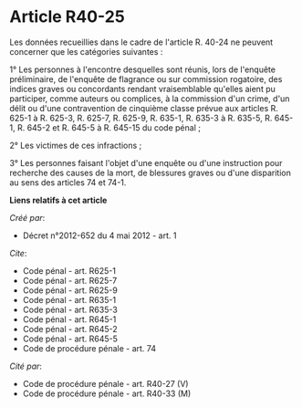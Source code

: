 # Article R40-25

Les données recueillies dans le cadre de l'article R. 40-24 ne peuvent concerner que les catégories suivantes : 

1° Les personnes à l'encontre desquelles sont réunis, lors de l'enquête préliminaire, de l'enquête de flagrance ou sur
commission rogatoire, des indices graves ou concordants rendant vraisemblable qu'elles aient pu participer, comme auteurs ou
complices, à la commission d'un crime, d'un délit ou d'une contravention de cinquième classe prévue aux articles R. 625-1 à
R. 625-3, R. 625-7, R. 625-9, R. 635-1, R. 635-3 à R. 635-5, 
R. 645-1, R. 645-2 et R. 645-5 à R. 645-15 du code pénal ; 

2° Les victimes de ces infractions ; 

3° Les personnes faisant l'objet d'une enquête ou d'une instruction pour recherche des causes de la mort, de blessures graves
ou d'une disparition au sens des articles 74 et 74-1.

**Liens relatifs à cet article**

_Créé par_:

  - Décret n°2012-652 du 4 mai 2012 - art. 1

_Cite_:

  - Code pénal - art. R625-1
  - Code pénal - art. R625-7
  - Code pénal - art. R625-9
  - Code pénal - art. R635-1
  - Code pénal - art. R635-3
  - Code pénal - art. R645-1
  - Code pénal - art. R645-2
  - Code pénal - art. R645-5
  - Code de procédure pénale - art. 74

_Cité par_:

  - Code de procédure pénale - art. R40-27 (V)
  - Code de procédure pénale - art. R40-33 (M)
